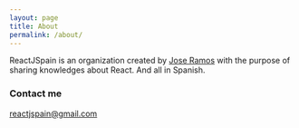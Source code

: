 ```yaml
---
layout: page
title: About
permalink: /about/
---
```


ReactJSpain is an organization created by [Jose Ramos](https://github.com/jlramosr) with the purpose of sharing knowledges about React. And all in Spanish.

### Contact me

[reactjspain@gmail.com](mailto:reactjspain@gmail.com)